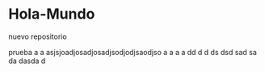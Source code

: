 # Hola-Mundo
nuevo repositorio

prueba
a
a
asjsjoadjosadjosadjsodjodjsaodjso
a
a
a
a
dd
d
d
ds
dsd
sad
sa
da
dasda
d
